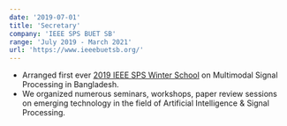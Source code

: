 ```yaml
---
date: '2019-07-01'
title: 'Secretary'
company: 'IEEE SPS BUET SB'
range: 'July 2019 - March 2021'
url: 'https://www.ieeebuetsb.org/'
---
```


- Arranged first ever [2019 IEEE SPS Winter School](https://signalprocessingsociety.org/blog/2019-ieee-sps-winter-school-multimodal-signal-processing) on Multimodal Signal Processing in Bangladesh.
- We organized numerous seminars, workshops, paper review sessions on emerging technology in the field of Artificial Intelligence & Signal Processing.
